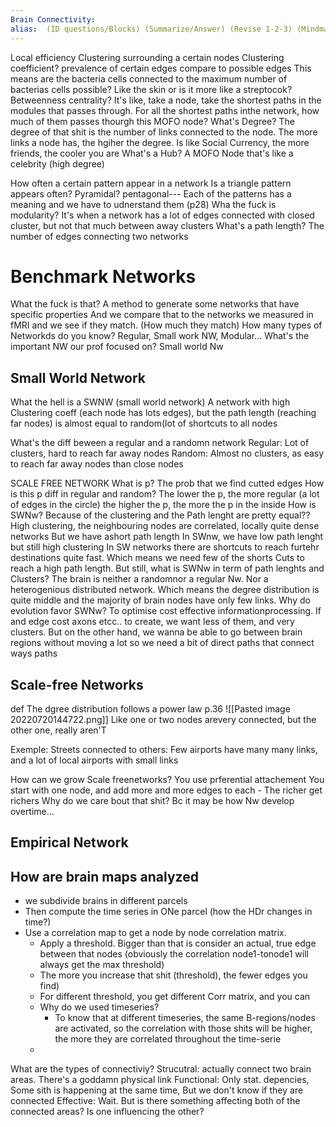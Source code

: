 ```yaml
---
Brain Connectivity: 
alias:  (ID questions/Blocks) (Summarize/Answer) (Revise 1-2-3) (Mindmap) 
---
```


Local efficiency
	Clustering surrounding a certain nodes
Clustering coefficient?
	prevalence of certain edges compare to possible edges
	This means are the bacteria cells connected to the maximum number of bacterias cells possible? Like the skin or is it more like a streptocok?
Betweenness centrality?
	It's like, take a node, take the shortest paths in the modules that passes through. For all the shortest paths inthe network, how much of them passes thourgh this MOFO node?
What's Degree?
	The degree of that shit is the number of links connected to the node. The more links a node has, the hgiher the degree. Is like Social Currency, the more friends, the cooler you are
What's a Hub?
	A MOFO Node that's like a celebrity (high degree)

How often a certain pattern appear in a network
	Is a triangle pattern appears often? Pyramidal? pentagonal---
	Each of the patterns has a meaning and we have to udnerstand them (p28)
Wha the fuck is modularity?
	It's when a network has a lot of edges connected with closed cluster, but not that much between away clusters
What's a path length?
	The number of edges connecting two networks
# Benchmark Networks
What the fuck is that?
	A method to generate some networks that have specific properties
	And we compare that to the networks we measured in fMRI 
	and we see if they match. (How much they match)
How many types of Networkds do you know?
	Regular, Small work NW, Modular...
What's the important NW our prof focused on?
	Small world Nw
## Small World Network
What the hell is a SWNW (small world network)
	A network with high Clustering coeff (each node has lots edges), but the path length (reaching far nodes) is almost equal to random(lot of shortcuts to all nodes

What's the diff beween a regular and a randomn network
	Regular: Lot of clusters, hard to reach far away nodes
	Random: Almost no clusters, as easy to reach far away nodes than close nodes


SCALE FREE NETWORK
What is p?
		The prob that we find cutted edges
How is this p diff in regular and random?
		The lower the p, the more regular (a lot of edges in the circle)
		the higher the p, the more the p in the inside
How is SWNw?
		Because of the clustering and the Path lenght are pretty equal??
	High clustering, the neighbouring nodes are correlated, locally quite dense networks
	But we have  ashort path length
	In SWnw, we have low path lenght but still high clustering
	In SW networks there are shortcuts to reach furtehr destinations quite fast. Which means we need few of the shorts Cuts to reach a high path length.
	But still, what is SWNw in term of path lenghts and Clusters? 
The brain is neither a randomnor a regular Nw. Nor a heterogenious distributed network. Which means the degree distribution is quite middle and the majority of brain nodes have only few links. 
Why do evolution favor SWNw?
	To optimise cost effective informationprocessing. 
	If and edge cost axons etcc.. to create, we want less of them, and very clusters. But on the other hand, we wanna be able to go between brain regions without moving a lot so we need a bit of direct paths that connect ways paths

## Scale-free Networks
def
	The dgree distribution follows a power law p.36
	![[Pasted image 20220720144722.png]]
Like one or two nodes arevery connected, but the other one, really aren'T

Exemple: Streets connected to others: Few airports have many many links, and a lot of local airports with small links

How can we grow Scale freenetworks?
	You use prferential attachement
	You start with one node, and add more and more edges to each - The richer get richers
Why do we care bout that shit?
	Bc it may be how Nw develop overtime...

## Empirical Network
## How are brain maps analyzed
- we subdivide brains in different parcels
- Then compute the time series in ONe parcel (how the HDr changes in time?)
- Use a correlation map to get a node by node correlation matrix. 
	- Apply a threshold. Bigger than that is consider an actual, true edge between that nodes (obviously the correlation node1-tonode1 will always get the max threshold)
	- The more you increase that shit (threshold), the fewer edges you find)
	- For different threshold, you get different Corr matrix, and you can 
	- Why do we used timeseries?
		- To know that at different timeseries, the same B-regions/nodes are activated, so the correlation with those shits will be higher, the more they are correlated throughout the time-serie
	- 

What are the types of connectiviy?
	Strucutral: actually connect two brain areas. There's a goddamn physical link
	Functional: Only stat. depencies, Some sith is happening at the same time, But we don't know if they are connected
	Effective: Wait. But is there something affecting both of the connected areas? Is one influencing the other?